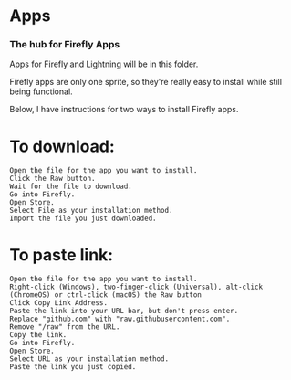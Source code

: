 # Apps
### The hub for Firefly Apps 
Apps for Firefly and Lightning will be in this folder.

Firefly apps are only one sprite, so they're really easy to install while still being functional.

Below, I have instructions for two ways to install Firefly apps.


# To download:
```
Open the file for the app you want to install.
Click the Raw button.
Wait for the file to download.
Go into Firefly.
Open Store.
Select File as your installation method.
Import the file you just downloaded.
```

# To paste link:
```
Open the file for the app you want to install.
Right-click (Windows), two-finger-click (Universal), alt-click (ChromeOS) or ctrl-click (macOS) the Raw button
Click Copy Link Address.
Paste the link into your URL bar, but don't press enter.
Replace "github.com" with "raw.githubusercontent.com".
Remove "/raw" from the URL.
Copy the link.
Go into Firefly.
Open Store.
Select URL as your installation method.
Paste the link you just copied.
```


